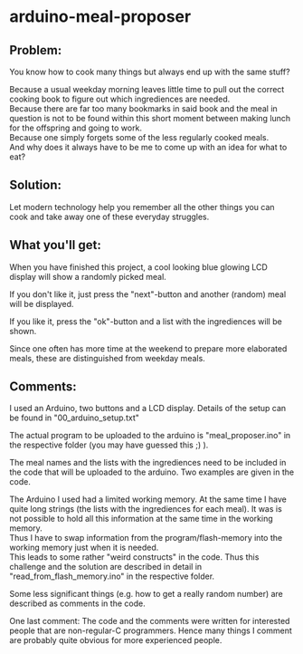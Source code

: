 # arduino-meal-proposer
## Problem:  
You know how to cook many things but always end up with the same stuff?

Because a usual weekday morning leaves little time to pull out the correct cooking book to figure out which ingrediences are needed.  
Because there are far too many bookmarks in said book and the meal in question is not to be found within this short moment between making lunch for the offspring and going to work.  
Because one simply forgets some of the less regularly cooked meals.  
And why does it always have to be me to come up with an idea for what to eat?  

## Solution:  
Let modern technology help you remember all the other things you can cook and take away one of these everyday struggles.

## What you'll get:  
When you have finished this project, a cool looking blue glowing LCD display will show a randomly picked meal.

If you don't like it, just press the "next"-button and another (random) meal will be displayed.

If you like it, press the "ok"-button and a list with the ingrediences will be shown.

Since one often has more time at the weekend to prepare more elaborated meals, these are distinguished from weekday meals.


## Comments:  
I used an Arduino, two buttons and a LCD display. Details of the setup can be found in "00_arduino_setup.txt"

The actual program to be uploaded to the arduino is "meal_proposer.ino" in the respective folder (you may have guessed this ;) ).

The meal names and the lists with the ingrediences need to be included in the code that will be uploaded to the arduino.
Two examples are given in the code.

The Arduino I used had a limited working memory. At the same time I have quite long strings (the lists with the ingrediences for each meal). It was is not possible to hold all this information at the same time in the working memory.  
Thus I have to swap information from the program/flash-memory into the working memory just when it is needed.  
This leads to some rather "weird constructs" in the code. Thus this challenge and the solution are described in detail in "read_from_flash_memory.ino" in the respective folder.

Some less significant things (e.g. how to get a really random number) are described as comments in the code.

One last comment: The code and the comments were written for interested people that are non-regular-C programmers. Hence many things I comment are probably quite obvious for more experienced people.
